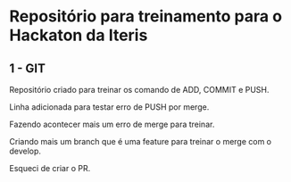 # Repositório para treinamento para o Hackaton da Iteris

## 1 - GIT
Repositório criado para treinar os comando de ADD, COMMIT e PUSH.

Linha adicionada para testar erro de PUSH por merge.

Fazendo acontecer mais um erro de merge para treinar. 

Criando mais um branch que é uma feature para treinar o merge com o develop.

Esqueci de criar o PR.